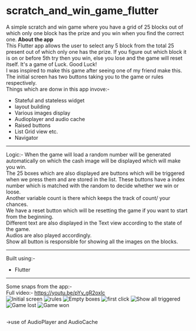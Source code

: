 # scratch_and_win_game_flutter

A simple scratch and win game where you have a grid of 25 blocks out of which only one block has the prize and you win when you find the correct one.
**About the app**<br>
This Flutter app allows the user to select any 5 block from the total 25 present out of which only one has the prize. If you figure out which block it is on or before 5th try then you win, else you lose and the game will reset itself. It's a game of Luck. Good Luck!
<br>I was inspired to make this game after seeing one of my friend make this.<br>The initial screen has two buttons taking you to the game or rules respectively.<br>Things which are donw in this app invove:-<br>
* Stateful and stateless widget
* layout building
* Various images display
* Audioplayer and audio cache
* Raised buttons
* List Grid view etc.
* Navigator
___
Logic:- When the game will load a random number will be generated automatically on which the cash image will be displayed which will make you win. <br>The 25 boxes which are also displayed are buttons which will be triggered when we press them and are stored in the list. These buttons have a index number which is matched with the random to decide whether we win or loose. <br>Another variable count is there which keeps the track of count/ your chances. <br>We have a reset button which will be resetting the game if you want to start from the beginning. <br>Different text are also displayed in the Text view according to the state of the game. <br>Audios are also played accordingly.<br>Show all button is responsible for showing all the images on the blocks.
___
Built using:-
* Flutter
___
Some snaps from the app:- <br>
Full video:- https://youtu.be/pYy_gR2oxlc <br>
![Initial screen](https://res.cloudinary.com/harshkumarkhatri/image/upload/v1595322349/readme%20images/scratch%20and%20win%20game%20flutter/WhatsApp_Image_2020-07-21_at_2.19.41_PM_2_bnwdfr.jpg)
![rules](https://res.cloudinary.com/harshkumarkhatri/image/upload/v1595322349/readme%20images/scratch%20and%20win%20game%20flutter/WhatsApp_Image_2020-07-21_at_2.19.41_PM_1_li0zbe.jpg)
![Empty boxes](https://res.cloudinary.com/harshkumarkhatri/image/upload/v1595322374/readme%20images/scratch%20and%20win%20game%20flutter/WhatsApp_Image_2020-07-21_at_2.19.40_PM_2_nfbzfi.jpg)
![first click](https://res.cloudinary.com/harshkumarkhatri/image/upload/v1595322373/readme%20images/scratch%20and%20win%20game%20flutter/WhatsApp_Image_2020-07-21_at_2.19.40_PM_3_zndjtj.jpg)
![Show all triggered](https://res.cloudinary.com/harshkumarkhatri/image/upload/v1595322373/readme%20images/scratch%20and%20win%20game%20flutter/WhatsApp_Image_2020-07-21_at_2.19.41_PM_kqymuv.jpg)
![Game lost](https://res.cloudinary.com/harshkumarkhatri/image/upload/v1595322374/readme%20images/scratch%20and%20win%20game%20flutter/WhatsApp_Image_2020-07-21_at_2.19.40_PM_lm8rfi.jpg)
![Game won](https://res.cloudinary.com/harshkumarkhatri/image/upload/v1595322374/readme%20images/scratch%20and%20win%20game%20flutter/WhatsApp_Image_2020-07-21_at_2.19.40_PM_1_sa7xzd.jpg)

##
->use of AudioPlayer and AudioCache

